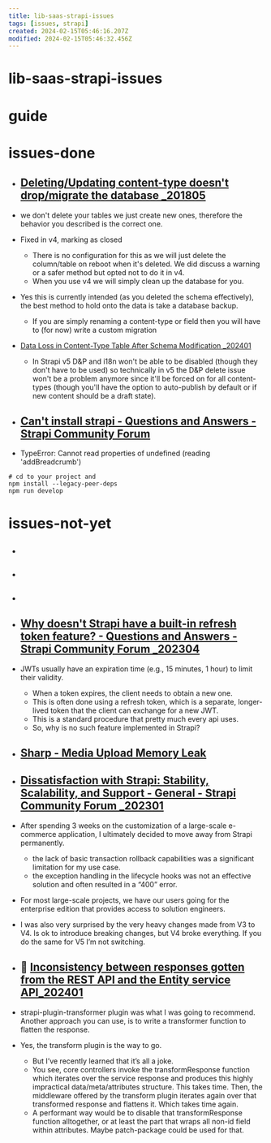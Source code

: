 ```yaml
---
title: lib-saas-strapi-issues
tags: [issues, strapi]
created: 2024-02-15T05:46:16.207Z
modified: 2024-02-15T05:46:32.456Z
---
```


# lib-saas-strapi-issues

# guide

# issues-done
- ## [Deleting/Updating content-type doesn't drop/migrate the database _201805](https://github.com/strapi/strapi/issues/1114)
- we don't delete your tables we just create new ones, therefore the behavior you described is the correct one.

- Fixed in v4, marking as closed
  - There is no configuration for this as we will just delete the column/table on reboot when it's deleted. We did discuss a warning or a safer method but opted not to do it in v4. 
  - When you use v4 we will simply clean up the database for you.

- Yes this is currently intended (as you deleted the schema effectively), the best method to hold onto the data is take a database backup.
  - If you are simply renaming a content-type or field then you will have to (for now) write a custom migration

- [Data Loss in Content-Type Table After Schema Modification _202401](https://github.com/strapi/strapi/issues/19141)
  - In Strapi v5 D&P and i18n won't be able to be disabled (though they don't have to be used) so technically in v5 the D&P delete issue won't be a problem anymore since it'll be forced on for all content-types (though you'll have the option to auto-publish by default or if new content should be a draft state).

- ## [Can't install strapi - Questions and Answers - Strapi Community Forum](https://forum.strapi.io/t/cant-install-strapi/33500)
- TypeError: Cannot read properties of undefined (reading 'addBreadcrumb')

```shell
# cd to your project and
npm install --legacy-peer-deps
npm run develop
```

# issues-not-yet
- ## 

- ## 

- ## 

- ## [Why doesn't Strapi have a built-in refresh token feature? - Questions and Answers - Strapi Community Forum _202304](https://forum.strapi.io/t/why-doesnt-strapi-have-a-built-in-refresh-token-feature/27543)
- JWTs usually have an expiration time (e.g., 15 minutes, 1 hour) to limit their validity. 
  - When a token expires, the client needs to obtain a new one. 
  - This is often done using a refresh token, which is a separate, longer-lived token that the client can exchange for a new JWT. 
  - This is a standard procedure that pretty much every api uses. 
  - So, why is no such feature implemented in Strapi?

- ## [Sharp - Media Upload Memory Leak](https://github.com/strapi/strapi/issues/14417)

- ## [Dissatisfaction with Strapi: Stability, Scalability, and Support - General - Strapi Community Forum _202301](https://forum.strapi.io/t/dissatisfaction-with-strapi-stability-scalability-and-support/24854)
- After spending 3 weeks on the customization of a large-scale e-commerce application, I ultimately decided to move away from Strapi permanently.
  - the lack of basic transaction rollback capabilities was a significant limitation for my use case.
  - the exception handling in the lifecycle hooks was not an effective solution and often resulted in a “400” error.
- For most large-scale projects, we have our users going for the enterprise edition that provides access to solution engineers. 

- I was also very surprised by the very heavy changes made from V3 to V4. Is ok to introduce breaking changes, but V4 broke everything. If you do the same for V5 I’m not switching.

- ## 🐛 [Inconsistency between responses gotten from the REST API and the Entity service API_202401](https://forum.strapi.io/t/inconsistency-between-responses-gotten-from-the-rest-api-and-the-entity-service-api/34975)
- strapi-plugin-transformer plugin was what I was going to recommend. Another approach you can use, is to write a transformer function to flatten the response.

- Yes, the transform plugin is the way to go. 
  - But I’ve recently learned that it’s all a joke. 
  - You see, core controllers invoke the transformResponse function which iterates over the service response and produces this highly impractical data/meta/attributes structure. This takes time. Then, the middleware offered by the transform plugin iterates again over that transformed response and flattens it. Which takes time again. 
  - A performant way would be to disable that transformResponse function alltogether, or at least the part that wraps all non-id field within attributes. Maybe patch-package could be used for that.
